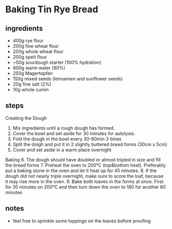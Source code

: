 # Baking Tin Rye Bread

## ingredients
* 400g rye flour
* 200g fine wheat flour
* 200g whole wheat flour
* 200g spelt flour
* ~50g sourdough starter (100% hydration)
* 800g warm water (80%)
* 250g Magertopfen
* 150g mixed seeds (leinsamen and sunflower seeds)
* 20g fine salt (2%)
* 10g whole cumin

## steps
Creating the Dough
1. Mix ingredients until a rough dough has formed.
2. Cover the bowl and set aside for 30 minutes for autolysis.
3. Fold the dough in the bowl every 30-60min 3 times
4. Split the doigh and put it in 2 slightly buttered bread forms (30cm x 5cm)
5. Cover and set aside in a warm place overnight

Baking
6. The dough should have doubled or almost tripled in size and fill the bread forms 
7. Preheat the oven to 200°C (top&bottom heat). Preferably put a baking stone in the oven and let it heat up for 45 minutes.
8. If the dough did not nearly triple overnight, make sure to score the loaf, because it may rise more in the oven.
9. Bake both loaves in the forms at once. First for 30 minutes on 200°C and then turn down the oven to 180 for another 60 minutes

## notes
* feel free to sprinkle some toppings on the loaves before proofing
